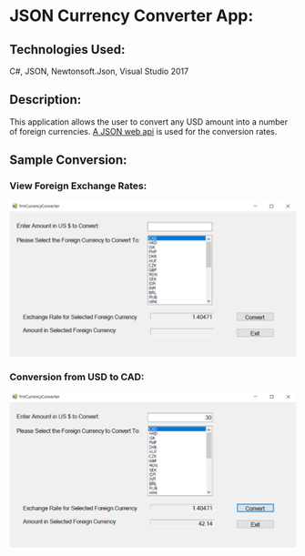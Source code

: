 # JSON Currency Converter App:

## Technologies Used:

C#, JSON, Newtonsoft.Json, Visual Studio 2017

## Description:

This application allows the user to convert any USD amount into a number of foreign currencies. [A JSON web api](https://api.exchangeratesapi.io/latest?base=USD) is used for the conversion rates.

## Sample Conversion:

### View Foreign Exchange Rates:

![ExchangeRate](https://github.com/drl96/JSONCurrencyConverter/blob/master/Resources/ExchangeRate.PNG)

### Conversion from USD to CAD:

![Conversion](https://github.com/drl96/JSONCurrencyConverter/blob/master/Resources/Conversion.PNG)

